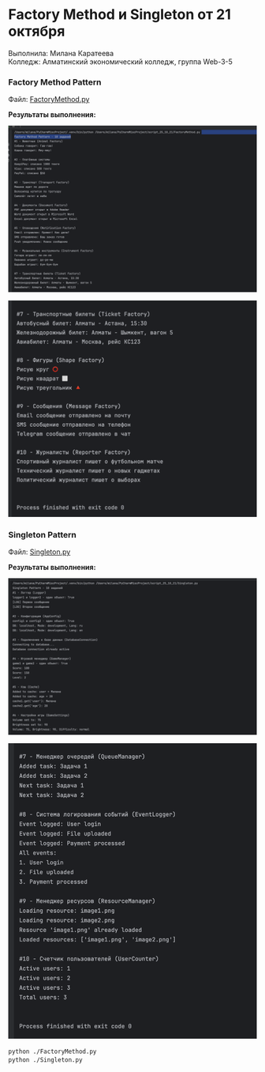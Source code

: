 # Factory Method и Singleton от 21 октября

Выполнила: Милана Каратеева  
Колледж: Алматинский экономический колледж, группа Web-3-5

### Factory Method Pattern
Файл: [FactoryMethod.py](./FactoryMethod.py)

**Результаты выполнения:**

![Factory Method результат 1](./FactoryMethod_result_1.png)

![Factory Method результат 2](./FactoryMethod_result_2.png)

### Singleton Pattern
Файл: [Singleton.py](./Singleton.py)

**Результаты выполнения:**

![Singleton результат 1](./Singleton_result_1.png)

![Singleton результат 2](./Singleton_result_2.png)

```bash
python ./FactoryMethod.py
python ./Singleton.py
```

